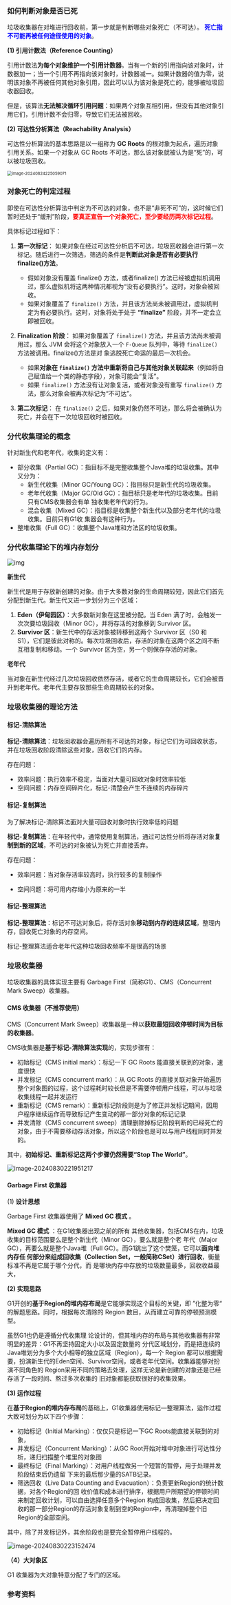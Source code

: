 ### 如何判断对象是否已死

垃圾收集器在对堆进行回收前，第一步就是判断哪些对象死亡（不可达）。 <font color="blue">**死亡指不可能再被任何途径使用的对象**</font>。

**(1) 引用计数法（Reference Counting）**

引用计数法**为每个对象维护一个引用计数器**。当有一个新的引用指向该对象时，计数器加一；当一个引用不再指向该对象时，计数器减一。如果计数器的值为零，说明该对象不再被任何其他对象引用，因此可以认为该对象是死亡的，能够被垃圾回收器回收。

但是，该算法**无法解决循环引用问题**：如果两个对象互相引用，但没有其他对象引用它们，引用计数不会归零，导致它们无法被回收。



**(2) 可达性分析算法（Reachability Analysis）**

可达性分析算法的基本思路是以一组称为 **GC Roots** 的根对象为起点，遍历对象引用关系。如果一个对象从 GC Roots 不可达，那么该对象就被认为是“死”的，可以被垃圾回收。

<img src="images/image-20240824225059071.png" alt="image-20240824225059071" style="zoom:67%;" />



### 对象死亡的判定过程

即使在可达性分析算法中判定为不可达的对象，也不是“非死不可”的，这时候它们暂时还处于“缓刑”阶段，<font color="red">**要真正宣告一个对象死亡，至少要经历两次标记过程**</font>。

具体标记过程如下：

1. **第一次标记**： 如果对象在经过可达性分析后不可达，垃圾回收器会进行第一次标记。随后进行一次筛选，筛选的条件是**判断此对象是否有必要执行 finalize()方法**。
   - 假如对象没有覆盖 finalize() 方法，或者finalize() 方法已经被虚拟机调用过，那么虚拟机将这两种情况都视为“没有必要执行”。这时，对象会被回收。
   - 如果对象覆盖了 `finalize()` 方法，并且该方法尚未被调用过，虚拟机判定为有必要执行。这时，对象将处于处于 **“finalize”** 阶段，并不一定会立即被回收。

2. **Finalization 阶段**： 如果对象覆盖了 `finalize()` 方法，并且该方法尚未被调用过，那么 JVM 会将这个对象放入一个 `F-Queue` 队列中，等待 `finalize()` 方法被调用。finalize()方法是对 象逃脱死亡命运的最后一次机会。
   - 如果**对象在 `finalize()` 方法中重新将自己与其他对象关联起来**（例如将自己赋值给一个类的静态字段），对象可能会“复活”。
   - 如果 `finalize()` 方法没有让对象复活，或者对象没有重写 `finalize()` 方法，那么对象会被再次标记为“不可达”。

3. **第二次标记**： 在 `finalize()` 之后，如果对象仍然不可达，那么将会被确认为死亡，并会在下一次垃圾回收时被回收。





### 分代收集理论的概念

针对新生代和老年代，收集的定义有：

- 部分收集（Partial GC）：指目标不是完整收集整个Java堆的垃圾收集。其中又分为：
  - 新生代收集（Minor GC/Young GC）：指目标只是新生代的垃圾收集。
  - 老年代收集（Major GC/Old GC）：指目标只是老年代的垃圾收集。目前只有CMS收集器会有单 独收集老年代的行为。
  - 混合收集（Mixed GC）：指目标是收集整个新生代以及部分老年代的垃圾收集。目前只有G1收 集器会有这种行为。
- 整堆收集（Full GC）：收集整个Java堆和方法区的垃圾收集。





### 分代收集理论下的堆内存划分

![img](images/1719974471041-14f6ed7f-358b-426a-b614-2501ceae0035.png)



**新生代**

新生代是用于存放新创建的对象。由于大多数对象的生命周期较短，因此它们首先分配到新生代。新生代又进一步划分为三个区域：

1. **Eden（伊甸园区）**：大多数新对象在这里被分配。当 Eden 满了时，会触发一次次要垃圾回收（Minor GC），并将存活的对象移到 Survivor 区。
2. **Survivor 区**：新生代中的存活对象被转移到这两个 Survivor 区（S0 和 S1），它们是彼此对称的。每次垃圾回收后，存活的对象在这两个区之间不断互相复制和移动。一个 Survivor 区为空，另一个则保存存活的对象。

**老年代**

当对象在新生代经过几次垃圾回收依然存活，或者它的生命周期较长，它们会被晋升到老年代。老年代主要存放那些生命周期较长的对象。





### 垃圾收集器的理论方法

#### 标记-清除算法

**标记-清除算法**：垃圾回收器会遍历所有不可达的对象，标记它们为可回收状态，并在垃圾回收阶段清除这些对象，回收它们的内存。

存在问题：

- 效率问题：执行效率不稳定，当面对大量可回收对象时效率较低
- 空间问题：内存空间碎片化，标记-清楚会产生不连续的内存碎片



#### 标记-复制算法

为了解决标记-清除算法面对大量可回收对象时执行效率低的问题

**标记-复制算法**：在年轻代中，通常使用复制算法，通过可达性分析将存活对象**复制到新的区域**，不可达的对象被认为死亡并直接丢弃。

存在问题：

- 效率问题：当对象存活率较高时，执行较多的复制操作

- 空间问题：将可用内存缩小为原来的一半

  



#### 标记-整理算法

**标记-整理算法**：标记不可达对象后，将存活对象**移动到内存的连续区域**，整理内存，回收死亡对象的内存空间。

标记-整理算法适合老年代这种垃圾回收频率不是很高的场景





### 垃圾收集器

垃圾收集器的具体实现主要有 Garbage First（简称G1）、CMS（Concurrent Mark Sweep）收集器。

#### CMS 收集器（不推荐使用）

CMS（Concurrent Mark Sweep）收集器是一种以**获取最短回收停顿时间为目标的收集器**。

CMS收集器是**基于标记-清除算法实现**的，实现步骤有：

- 初始标记（CMS initial mark）：标记一下 GC Roots 能直接关联到的对象，速度很快
- 并发标记（CMS concurrent mark）：从 GC Roots 的直接关联对象开始遍历整个对象图的过程，这个过程耗时较长但是不需要停顿用户线程，可以与垃圾收集线程一起并发运行
- 重新标记（CMS remark）：重新标记阶段则是为了修正并发标记期间，因用户程序继续运作而导致标记产生变动的那一部分对象的标记记录
- 并发清除（CMS concurrent sweep）清理删除掉标记阶段判断的已经死亡的 对象，由于不需要移动存活对象，所以这个阶段也是可以与用户线程同时并发的。

其中，**初始标记、重新标记这两个步骤仍然需要“Stop The World”**。

![image-20240830221951217](images/image-20240830221951217.png)





####  Garbage First 收集器

(1) **设计思想**

 Garbage First 收集器使用了 **Mixed GC 模式** 。

**Mixed GC 模式** ：在G1收集器出现之前的所有 其他收集器，包括CMS在内，垃圾收集的目标范围要么是整个新生代（Minor GC），要么就是整个老 年代（Major GC），再要么就是整个Java堆（Full GC）。而G1跳出了这个樊笼，它可以**面向堆内存任 何部分来组成回收集（Collection Set，一般简称CSet）进行回收**，衡量标准不再是它属于哪个分代，而 是哪块内存中存放的垃圾数量最多，回收收益最大，



**(2) 实现思路**

G1开创的**基于Region的堆内存布局**是它能够实现这个目标的关键，即 ”化整为零“ 的解题思路。同时，根据每次清除的 Region 数目，从而建立可靠的停顿预测模型。

虽然G1也仍是遵循分代收集理 论设计的，但其堆内存的布局与其他收集器有非常明显的差异：G1不再坚持固定大小以及固定数量的 分代区域划分，而是把连续的Java堆划分为多个大小相等的独立区域（Region），每一个 Region 都可以根据需要，扮演新生代的Eden空间、Survivor空间，或者老年代空间。收集器能够对扮演不同角色的 Region采用不同的策略去处理，这样无论是新创建的对象还是已经存活了一段时间、熬过多次收集的 旧对象都能获取很好的收集效果。



**(3) 运作过程**

在**基于Region的堆内存布局**的基础上，G1收集器使用标记—整理算法，运作过程大致可划分为以下四个步骤：

- 初始标记（Initial Marking）：仅仅只是标记一下GC Roots能直接关联到的对象，
- 并发标记（Concurrent Marking）：从GC Root开始对堆中对象进行可达性分析，递归扫描整个堆里的对象图
- 最终标记（Final Marking）：对用户线程做另一个短暂的暂停，用于处理并发阶段结束后仍遗留 下来的最后那少量的SATB记录。
- 筛选回收（Live Data Counting and Evacuation）：负责更新Region的统计数据，对各个Region的回 收价值和成本进行排序，根据用户所期望的停顿时间来制定回收计划，可以自由选择任意多个Region 构成回收集，然后把决定回收的那一部分Region的存活对象复制到空的Region中，再清理掉整个旧 Region的全部空间。

其中，除了并发标记外，其余阶段也是要完全暂停用户线程的。

![image-20240830223152474](images/image-20240830223152474.png)



**（4）大对象区**

G1 收集器为大对象特意分配了专门的区域。





### 参考资料